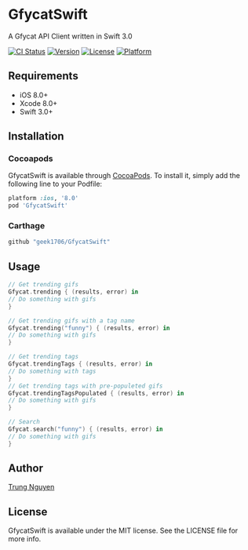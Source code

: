 # GfycatSwift
A Gfycat API Client written in Swift 3.0

[![CI Status](http://img.shields.io/travis/geek/GfycatSwift.svg?style=flat)](https://travis-ci.org/geek1706/GfycatSwift)
[![Version](https://img.shields.io/cocoapods/v/GfycatSwift.svg?style=flat)](http://cocoapods.org/pods/GfycatSwift)
[![License](https://img.shields.io/cocoapods/l/GfycatSwift.svg?style=flat)](http://cocoapods.org/pods/GfycatSwift)
[![Platform](https://img.shields.io/cocoapods/p/GfycatSwift.svg?style=flat)](http://cocoapods.org/pods/GfycatSwift)

## Requirements

- iOS 8.0+
- Xcode 8.0+
- Swift 3.0+

## Installation

### Cocoapods
GfycatSwift is available through [CocoaPods](http://cocoapods.org). To install
it, simply add the following line to your Podfile:


```ruby
platform :ios, '8.0'
pod 'GfycatSwift'
```

### Carthage

```ruby
github "geek1706/GfycatSwift" 
```

## Usage 

```swift
// Get trending gifs
Gfycat.trending { (results, error) in
// Do something with gifs
}

// Get trending gifs with a tag name
Gfycat.trending("funny") { (results, error) in
// Do something with gifs
}

// Get trending tags
Gfycat.trendingTags { (results, error) in
// Do something with tags
}
// Get trending tags with pre-populeted gifs
Gfycat.trendingTagsPopulated { (results, error) in
// Do something with gifs
}

// Search
Gfycat.search("funny") { (results, error) in
// Do something with gifs
}
```

## Author

[Trung Nguyen](twitter.com/geek1706)

## License

GfycatSwift is available under the MIT license. See the LICENSE file for more info.
